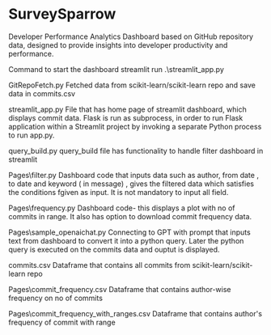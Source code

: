 # SurveySparrow

Developer Performance Analytics Dashboard based on GitHub repository data, designed to provide insights into developer productivity and performance.

Command to start the dashboard
streamlit run .\streamlit_app.py

GitRepoFetch.py 
Fetched data from scikit-learn/scikit-learn repo and save data in commits.csv 

streamlit_app.py
File that has home page of streamlit dashboard, which displays commit data. 
Flask is run as subprocess, in order to run Flask application within a Streamlit project by invoking a separate Python process to run app.py.

query_build.py
query_build file has functionality to handle filter dashboard in streamlit

Pages\filter.py
Dashboard code that inputs data such as author, from date , to date and keyword ( in message) , gives the filtered data which satisfies the conditions fgiven as input. It is not mandatory to input all field.

Pages\frequency.py
Dashboard code- this displays a plot with no of commits in range. It also has option to download commit frequency data.

Pages\sample_openaichat.py
Connecting to GPT with prompt that inputs text from dashboard to convert it into a python query. Later the python query is executed on the commits data and ouptut is displayed.

commits.csv
Dataframe that contains all commits from scikit-learn/scikit-learn repo

Pages\commit_frequency.csv
Dataframe that contains author-wise frequency on no of commits

Pages\commit_frequency_with_ranges.csv
Dataframe that contains author's frequency of commit with range 

